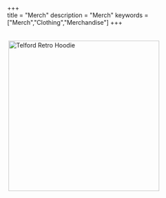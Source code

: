 +++   
title = "Merch"
description = "Merch"
keywords = ["Merch","Clothing","Merchandise"]
+++

<br>
<a href="https://benjamintelford.com/trh"><img src= "https://benjamintelford.com/img/merch/TELFORD RETRO -  HOODIE/TRHwebsiteSQUARE.png" style="width:350px; height:350px; padding:3px"  title="Telford Retro Hoodie" alt="Telford Retro Hoodie"></a>
<br>